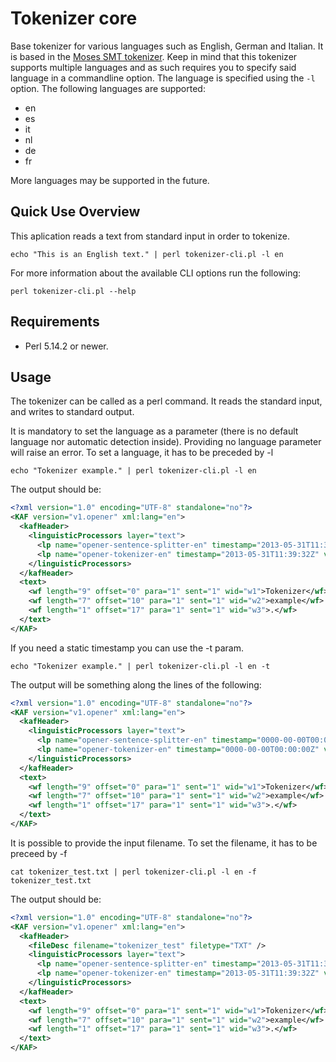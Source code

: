 
# Tokenizer core

Base tokenizer for various languages such as English, German and Italian. It is
based in the <a href="https://github.com/moses-smt/mosesdecoder/blob/master/scripts/tokenizer/tokenizer.perl">Moses SMT tokenizer</a>. Keep in mind that this tokenizer supports multiple 
languages and as such requires you to specify said language in a commandline option. 
The language is specified using the `-l` option. The following languages are supported:

* en
* es
* it
* nl
* de
* fr

More languages may be supported in the future.

## Quick Use Overview

This aplication reads a text from standard input in order to tokenize.

    echo "This is an English text." | perl tokenizer-cli.pl -l en

For more information about the available CLI options run the following:

    perl tokenizer-cli.pl --help

## Requirements

* Perl 5.14.2 or newer.


## Usage

The tokenizer can be called as a perl command. It reads the
standard input, and writes to standard output.

It is mandatory to set the language as a parameter (there is no default
language nor automatic detection inside). Providing no language parameter will
raise an error.  To set a language, it has to be preceded by -l

    echo "Tokenizer example." | perl tokenizer-cli.pl -l en

The output should be:

```xml
<?xml version="1.0" encoding="UTF-8" standalone="no"?>
<KAF version="v1.opener" xml:lang="en">
  <kafHeader>
    <linguisticProcessors layer="text">
      <lp name="opener-sentence-splitter-en" timestamp="2013-05-31T11:39:31Z" version="0.0.1"/>
      <lp name="opener-tokenizer-en" timestamp="2013-05-31T11:39:32Z" version="1.0.1"/>
    </linguisticProcessors>
  </kafHeader>
  <text>
    <wf length="9" offset="0" para="1" sent="1" wid="w1">Tokenizer</wf>
    <wf length="7" offset="10" para="1" sent="1" wid="w2">example</wf>
    <wf length="1" offset="17" para="1" sent="1" wid="w3">.</wf>
  </text>
</KAF>
```

If you need a static timestamp you can use the -t param.

    echo "Tokenizer example." | perl tokenizer-cli.pl -l en -t

The output will be something along the lines of the following:

```xml
<?xml version="1.0" encoding="UTF-8" standalone="no"?>
<KAF version="v1.opener" xml:lang="en">
  <kafHeader>
    <linguisticProcessors layer="text">
      <lp name="opener-sentence-splitter-en" timestamp="0000-00-00T00:00:00Z" version="0.0.1"/>
      <lp name="opener-tokenizer-en" timestamp="0000-00-00T00:00:00Z" version="1.0.1"/>
    </linguisticProcessors>
  </kafHeader>
  <text>
    <wf length="9" offset="0" para="1" sent="1" wid="w1">Tokenizer</wf>
    <wf length="7" offset="10" para="1" sent="1" wid="w2">example</wf>
    <wf length="1" offset="17" para="1" sent="1" wid="w3">.</wf>
  </text>
</KAF>
```

It is possible to provide the input filename. To set the filename, it has to be preceed by -f

    cat tokenizer_test.txt | perl tokenizer-cli.pl -l en -f tokenizer_test.txt
    
The output should be:

```xml
<?xml version="1.0" encoding="UTF-8" standalone="no"?>
<KAF version="v1.opener" xml:lang="en">
  <kafHeader>
    <fileDesc filename="tokenizer_test" filetype="TXT" />
    <linguisticProcessors layer="text">
      <lp name="opener-sentence-splitter-en" timestamp="2013-05-31T11:39:31Z" version="0.0.1"/>
      <lp name="opener-tokenizer-en" timestamp="2013-05-31T11:39:32Z" version="1.0.1"/>
    </linguisticProcessors>
  </kafHeader>
  <text>
    <wf length="9" offset="0" para="1" sent="1" wid="w1">Tokenizer</wf>
    <wf length="7" offset="10" para="1" sent="1" wid="w2">example</wf>
    <wf length="1" offset="17" para="1" sent="1" wid="w3">.</wf>
  </text>
</KAF>
```




